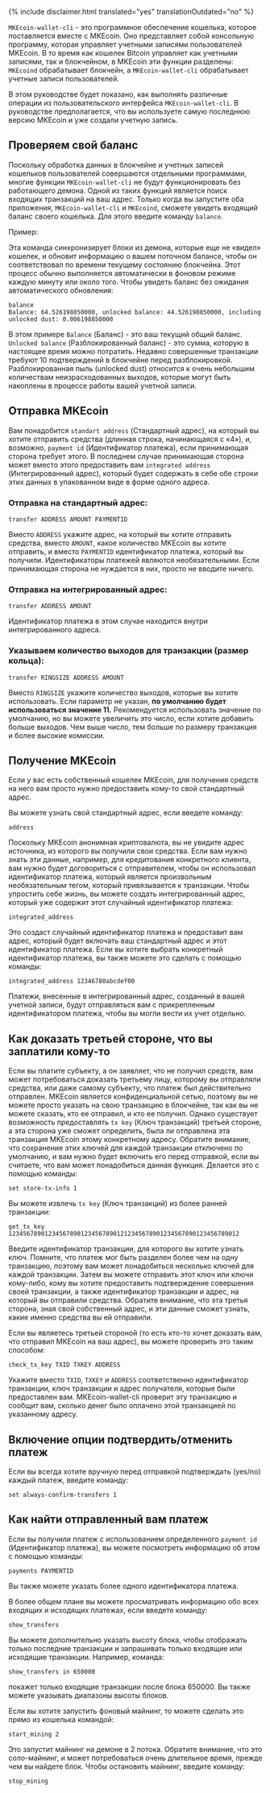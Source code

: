 {% include disclaimer.html translated="yes" translationOutdated="no" %}

`MKEcoin-wallet-cli` - это программное обеспечение кошелька, которое поставляется вместе с MKEcoin. Оно представляет собой консольную программу, которая управляет учетными записями пользователей MKEcoin. В то время как кошелек Bitcoin управляет как учетными записями, так и блокчейном, в MKEcoin эти функции разделены: `MKEcoind` обрабатывает блокчейн, а `MKEcoin-wallet-cli` обрабатывает учетные записи пользователей.

В этом руководстве будет показано, как выполнять различные операции из пользовательского интерфейса `MKEcoin-wallet-cli`. В руководстве предполагается, что вы используете самую последнюю версию MKEcoin и уже создали учетную запись.


## Проверяем свой баланс

Поскольку обработка данных в блокчейне и учетных записей кошельков пользователей совершаются отдельными программами, многие функции `MKEcoin-wallet-cli` не будут функционировать без работающего демона. Одной из таких функций является поиск входящих транзакций на ваш адрес. Только когда вы запустите оба приложения, `MKEcoin-wallet-cli` и `MKEcoind`, сможете увидеть входящий баланс своего кошелька. Для этого введите команду `balance`.

Пример:

Эта команда синхронизирует блоки из демона, которые еще не «видел» кошелек, и обновит информацию о вашем поточном балансе, чтобы он соответствовал по времени текущему состоянию блокчейна. Этот процесс обычно выполняется автоматически в фоновом режиме каждую минуту или около того. Чтобы увидеть баланс без ожидания автоматического обновления:

    balance
    Balance: 64.526198850000, unlocked balance: 44.526198850000, including unlocked dust: 0.006198850000

В этом примере `Balance` (Баланс) - это ваш текущий общий баланс. `Unlocked balance` (Разблокированный баланс) - это сумма, которую в настоящее время можно потратить. Недавно совершенные транзакции требуют 10 подтверждений в блокчейне перед разблокировкой. Разблокированная пыль (unlocked dust) относится к очень небольшим количествам неизрасходованных выходов, которые могут быть накоплены в процессе работы вашей учетной записи.

## Отправка MKEcoin

Вам понадобится `standart address` (Стандартный адрес), на который вы хотите отправить средства (длинная строка, начинающаяся с «4»), и, возможно, `payment id` (Идентификатор платежа), если принимающая сторона требует этого. В последнем случае принимающая сторона может вместо этого предоставить вам `integrated address` (Интегрированный адрес), который будет содержать в себе обе строки этих данных в упакованном виде в форме одного адреса.

### Отправка на стандартный адрес:

    transfer ADDRESS AMOUNT PAYMENTID

Вместо `ADDRESS` укажите адрес, на который вы хотите отправить средства, вместо `AMOUNT`, какое количество MKEcoin вы хотите отправить, и вместо `PAYMENTID` идентификатор платежа, который вы получили. Идентификаторы платежей являются необязательными. Если принимающая сторона не нуждается в них, просто не вводите ничего.

### Отправка на интегрированный адрес:

    transfer ADDRESS AMOUNT

Идентификатор платежа в этом случае находится внутри интегрированного адреса.

### Указываем количество выходов для транзакции (размер кольца):

    transfer RINGSIZE ADDRESS AMOUNT

Вместо `RINGSIZE` укажите количество выходов, которые вы хотите использовать. Если параметр не указан, **по умолчанию будет использоваться значение 11.** Рекомендуется использовать значение по умолчанию, но вы можете увеличить это число, если хотите добавить больше выходов. Чем выше число, тем больше по размеру транзакция и более высокие комиссии.


## Получение MKEcoin

Если у вас есть собственный кошелек MKEcoin, для получения средств на него вам просто нужно предоставить кому-то свой стандартный адрес.

Вы можете узнать свой стандартный адрес, если введете команду:

    address

Поскольку MKEcoin анонимная криптовалюта, вы не увидите адрес источника, из которого вы получили свои средства. Если вам нужно знать эти данные, например, для кредитования конкретного клиента, вам нужно будет договориться с отправителем, чтобы он использовал идентификатор платежа, который является произвольным необязательным тегом, который привязывается к транзакции. Чтобы упростить себе жизнь, вы можете создать интегрированный адрес, который уже содержит этот случайный идентификатор платежа:

    integrated_address

Это создаст случайный идентификатор платежа и предоставит вам адрес, который будет включать ваш стандартный адрес и этот идентификатор платежа. Если вы хотите выбрать конкретный идентификатор платежа, вы также можете это сделать с помощью команды:

    integrated_address 12346780abcdef00

Платежи, внесенные в интегрированный адрес, созданный в вашей учетной записи, будут отправляться вам с прикрепленным идентификатором платежа, чтобы вы могли вести их учет отдельно.


## Как доказать третьей стороне, что вы заплатили кому-то

Если вы платите субъекту, а он заявляет, что не получил средств, вам может потребоваться доказать третьему лицу, которому вы отправляли средства, или даже самому субъекту, что платеж был действительно отправлен. MKEcoin является конфиденциальной сетью, поэтому вы не можете просто указать на свою транзакцию в блокчейне, так как вы не можете сказать, кто ее отправил, и кто ее получил. Однако существует возможность предоставлять `tx key` (Ключ транзакций) третьей стороне, а эта сторона уже сможет определить, была ли отправлена эта транзакция MKEcoin этому конкретному адресу. Обратите внимание, что сохранение этих ключей для каждой транзакции отключено по умолчанию, и вам нужно будет включить его перед отправкой, если вы считаете, что вам может понадобиться данная функция. Делается это с помощью команды:

    set store-tx-info 1

Вы можете извлечь `tx key` (Ключ транзакций) из более ранней транзакции:

    get_tx_key 1234567890123456789012345678901212345678901234567890123456789012

Введите идентификатор транзакции, для которого вы хотите узнать ключ. Помните, что платеж мог быть разделен более чем на одну транзакцию, поэтому вам может понадобиться несколько ключей для каждой транзакции. Затем вы можете отправить этот ключ или ключи кому-либо, кому вы хотите предоставить подтверждение совершения своей транзакции, а также идентификатор транзакции и адрес, на который вы отправили средства. Обратите внимание, что эта третья сторона, зная свой собственный адрес, и эти данные сможет узнать, какие именно средства вы ей отправили.

Если вы являетесь третьей стороной (то есть кто-то хочет доказать вам, что отправил MKEcoin на ваш адрес), вы можете проверить это таким способом:

    check_tx_key TXID TXKEY ADDRESS

Укажите вместо `TXID`, `TXKEY` и `ADDRESS` соответственно идентификатор транзакции, ключ транзакции и адрес получателя, которые были предоставлен вам. MKEcoin-wallet-cli проверит эту транзакцию и сообщит вам, сколько денег было оплачено этой транзакцией по указанному адресу.


## Включение опции подтвердить/отменить платеж

Если вы всегда хотите вручную перед отправкой подтверждать (yes/no) каждый платеж, введите команду:

    set always-confirm-transfers 1


## Как найти отправленный вам платеж

Если вы получили платеж с использованием определенного `payment id` (Идентификатор платежа), вы можете посмотреть информацию об этом с помощью команды:

    payments PAYMENTID

Вы также можете указать более одного идентификатора платежа.

В более общем плане вы можете просматривать информацию обо всех входящих и исходящих платежах, если введете команду:

    show_transfers

Вы можете дополнительно указать высоту блока, чтобы отображать только последние транзакции и запрашивать только входящие или исходящие транзакции. Например, команда:

    show_transfers in 650000

покажет только входящие транзакции после блока 650000. Вы также можете указывать диапазоны высоты блоков.

Если вы хотите запустить фоновый майнинг, то можете сделать это прямо из кошелька командой:

    start_mining 2

Это запустит майнинг на демоне в 2 потока. Обратите внимание, что это соло-майнинг, и может потребоваться очень длительное время, прежде чем вы найдете блок. Чтобы остановить майнинг, введите команду:

    stop_mining
